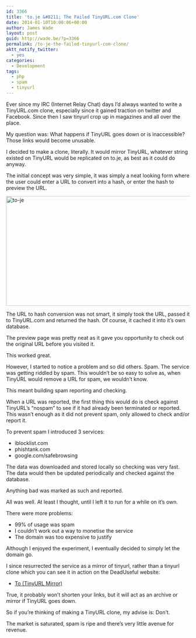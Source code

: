 ```yaml
---
id: 3366
title: 'to.je &#8211; The Failed TinyURL.com Clone'
date: 2014-01-10T10:00:06+00:00
author: James Wade
layout: post
guid: http://wade.be/?p=3366
permalink: /to-je-the-failed-tinyurl-com-clone/
aktt_notify_twitter:
  - yes
categories:
  - Development
tags:
  - php
  - spam
  - tinyurl
---
```

<p class="lead">
  Ever since my IRC (Internet Relay Chat) days I&#8217;d always wanted to write a TinyURL.com clone, especially since it gained traction on twitter and Facebook. Since then I saw tinyurl crop up in magazines and all over the place.
</p>

My question was: What happens if TinyURL goes down or is inaccessible? Those links would become unusable.

I decided to make a clone, literally. It would mirror TinyURL, whatever string existed on TinyURL would be replicated on to.je, as best as it could do anyway.

<!--more-->

The initial concept was very simple, it was simply a neat looking form where the user could enter a URL to convert into a hash, or enter the hash to preview the URL.

[<img class="alignnone size-large wp-image-3397" alt="to-je" src="http://wade.be/upload/to-je-1024x481.png" width="640" height="300" srcset="http://wade.be/upload/to-je-1024x481.png 1024w, http://wade.be/upload/to-je.png 1366w" sizes="(max-width: 640px) 100vw, 640px" />](http://wade.be/upload/to-je.png) 

The URL to hash conversion was not smart, it simply took the URL, passed it to TinyURL.com and returned the hash. Of course, it cached it into it&#8217;s own database.

The preview page was pretty neat as it gave you opportunity to check out the original URL before you visited it.

This worked great.

However, I started to notice a problem and so did others. Spam. The service was getting riddled by spam. This wouldn&#8217;t be so easy to solve as, when TinyURL would remove a URL for spam, we wouldn&#8217;t know.

This meant building spam reporting and checking.

When a URL was reported, the first thing this would do is check against TinyURL&#8217;s &#8220;nospam&#8221; to see if it had already been terminated or reported. This wasn&#8217;t enough as it did not prevent spam, only allowed to check and/or report it.

To prevent spam I introduced 3 services:

  * iblocklist.com
  * phishtank.com
  * google.com/safebrowsing

The data was downloaded and stored locally so checking was very fast. The data would then be updated periodically and checked against the database.

Anything bad was marked as such and reported.

All was well. At least I thought, until I left it to run for a while on it&#8217;s own.

There were more problems:

  * 99% of usage was spam
  * I couldn&#8217;t work out a way to monetise the service
  * The domain was too expensive to justify

Although I enjoyed the experiment, I eventually decided to simply let the domain go.

I since resurrected the service as a mirror of tinyurl, rather than a tinyurl clone which you can see it in action on the DeadUseful website:

  * [To (TinyURL Mirror)](http://deaduseful.com/to/)

True, it probably won&#8217;t shorten your links, but it will act as an archive or mirror if TinyURL goes down.

So if you&#8217;re thinking of making a TinyURL clone, my advise is: Don&#8217;t.

The market is saturated, spam is ripe and there&#8217;s very little avenue for revenue.